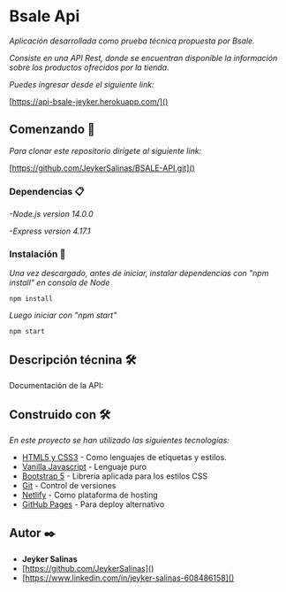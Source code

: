 # Bsale Api

_Aplicación desarrollada como prueba técnica propuesta por Bsale._

_Consiste en una API Rest, donde se encuentran disponible la información sobre los productos ofrecidos por la tienda._

_Puedes ingresar desde el siguiente link:_

[https://api-bsale-jeyker.herokuapp.com/]()

<!-- ``` -->

## Comenzando 🚀

_Para clonar este repositorio dirígete al siguiente link:_

[https://github.com/JeykerSalinas/BSALE-API.git]()

### Dependencias 📋

*-Node.js version 14.0.0*

*-Express version 4.17.1*

### Instalación 🔧

*Una vez descargado, antes de iniciar, instalar dependencias con "npm install" en consola de Node*

```
npm install
```

*Luego iniciar con "npm start"*

```
npm start
```

## Descripción técnina 🛠️

Documentación de la API: 

<!-- ## Wiki 📖

Puedes encontrar mucho más de cómo utilizar este proyecto en nuestra [Wiki](https://github.com/tu/proyecto/wiki)

## Versionado 📌

Usamos [SemVer](http://semver.org/) para el versionado. Para todas las versiones disponibles, mira los [tags en este repositorio](https://github.com/tu/proyecto/tags). -->

## Construido con 🛠️

_En este proyecto se han utilizado las siguientes tecnologías:_

* [HTML5 y CSS3](https://www.w3.org/) - Como lenguajes de etiquetas y estilos.
* [Vanilla Javascript](https://www.w3.org/) - Lenguaje puro
* [Bootstrap 5](https://bootstrap-vue.org/) - Librería aplicada para los estilos CSS
* [Git](https://bootstrap-vue.org/) - Control de versiones
* [Netlify](https://bootstrap-vue.org/) - Como plataforma de hosting
* [GitHub Pages](https://bootstrap-vue.org/) - Para deploy alternativo

<!-- ## Wiki 📖

Puedes encontrar mucho más de cómo utilizar este proyecto en nuestra [Wiki](https://github.com/tu/proyecto/wiki)

## Versionado 📌

Usamos [SemVer](http://semver.org/) para el versionado. Para todas las versiones disponibles, mira los [tags en este repositorio](https://github.com/tu/proyecto/tags). -->

## Autor ✒️

* **Jeyker Salinas**
* [https://github.com/JeykerSalinas]()
* [https://www.linkedin.com/in/jeyker-salinas-608486158]()
